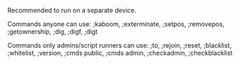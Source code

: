 Recommended to run on a separate device.

Commands anyone can use:
;kaboom, ;exterminate, ;setpos, ;removepos,
;getownership, ;dig, ;digf, ;digt

Commands only admins/script runners can use:
;to, ;rejoin, ;reset, ;blacklist, ;whitelist,
;version, ;cmds public, ;cmds admin, ;checkadmin,
;checkblacklist
